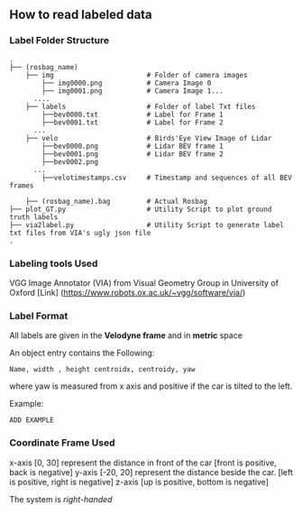 ## How to read labeled data

### Label Folder Structure
    .
    ├── (rosbag_name)
        ├── img                       # Folder of camera images
            ├── img0000.png           # Camera Image 0
            ├── img0001.png           # Camera Image 1...
          ....
        ├── labels                    # Folder of label Txt files
            ├──bev0000.txt            # Label for Frame 1
            ├──bev0001.txt            # Label for Frame 2
          ...
        ├── velo                      # Birds'Eye View Image of Lidar
            ├──bev0000.png            # Lidar BEV frame 1
            ├──bev0001.png            # Lidar BEV frame 2
            ├──bev0002.png
          ...
            ├──velotimestamps.csv     # Timestamp and sequences of all BEV frames

        ├── (rosbag_name).bag         # Actual Rosbag
    ├── plot_GT.py                    # Utility Script to plot ground truth labels
    ├── via2label.py                  # Utility Script to generate label txt files from VIA's ugly json file
    .
    
### Labeling tools Used
VGG Image Annotator (VIA) from Visual Geometry Group in University of Oxford
[Link] (https://www.robots.ox.ac.uk/~vgg/software/via/)

### Label Format

All labels are given in the **Velodyne frame** and in **metric** space

An object entry contains the Following:
```
Name, width , height centroidx, centroidy, yaw
```
where yaw is measured from x axis and positive if the car is tilted to the left.

Example:
```
ADD EXAMPLE
```

### Coordinate Frame Used

x-axis [0, 30] represent the distance in front of the car [front is positive, back is negative]
y-axis [-20, 20] represent the distance beside the car. [left is positive, right is negative]
z-axis  [up is positive, bottom is negative]

The system is _right-handed_
